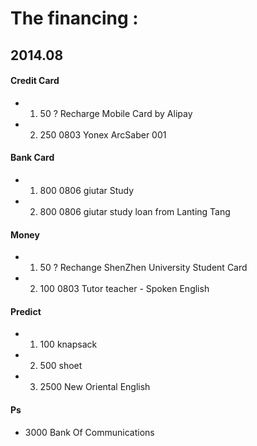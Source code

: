 # The financing :

## 2014.08

#### Credit Card

- 1. 50	    ?	    Recharge Mobile Card by Alipay
- 2. 250    0803    Yonex ArcSaber 001


#### Bank Card

- 1. 800    0806    giutar Study    
- 2. 800    0806    giutar study loan from Lanting Tang


#### Money

- 1. 50	    ?	    Rechange ShenZhen University Student Card
- 2. 100    0803    Tutor teacher - Spoken English  

#### Predict  

- 1. 100    knapsack 
- 2. 500    shoet
- 3. 2500   New Oriental English

#### Ps 

- 3000	    Bank Of Communications
